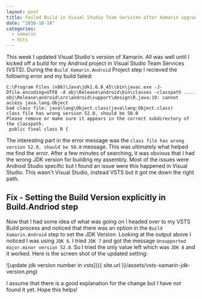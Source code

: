 ```yaml
---
layout: post
title: Failed Build in Visual Studio Team Services after Xamarin upgrade
date: "2016-10-14"
categories:
  - xamarin
  - Vsts
---
```


This week I updated Visual Studio's version of Xamarin.  All was well until I kicked off a build for my Andriod project in Visual Studio Team Services (VSTS).  During the ```Build Xamarin.Android``` Project step I recieved the following error and my build failed:

```
C:\Program Files (x86)\Java\jdk1.6.0_45\\bin\javac.exe -J-Dfile.encoding=UTF8 -d obj\Release\android\bin\classes -classpath ....
obj\Release\android\src\android\support\design\R.java:10: cannot access java.lang.Object
bad class file: java\lang\Object.class(java\lang:Object.class)
class file has wrong version 52.0, should be 50.0
Please remove or make sure it appears in the correct subdirectory of the classpath.
 public final class R {
```

The interesting part in the error message was the ```class file has wrong version 52.0, should be 50.0``` message.  This was ultimately what helped me find the error.  After a few minutes of searching, it was obvious that I had the wrong JDK version for building my assembly.  Most of the issues were Android Studio specific but I found an issue were this happened in Visual Studio.  This wasn't Visual Studio, instead VSTS but it got me down the right path.

## Fix - Setting the Build Version explicitly in Build.Andriod step
Now that I had some idea of what was going on I headed over to my VSTS Build process and noticed that there was an option in the ```Build Xamarin.Android``` step to set the JDK Version.  Looking at the output above I noticed I was using ```JDK 6```. I tried ```JDK 7``` and got the message ```Unsupported major.minor version 52.0```.  So I tried the only value left which was ```JDK 8``` and it worked.  Here is the screen shot of the updated setting:

![update jdk version number in vsts]({{ site.url }}/assets/vsts-xamarin-jdk-version.png)

I assume that there is a good explanation for the change but I have not found it yet.  Hope this helps!